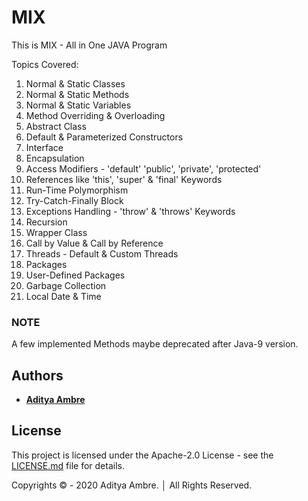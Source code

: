 # MIX

This is MIX - All in One JAVA Program

Topics Covered:

1. Normal & Static Classes
2. Normal & Static Methods
3. Normal & Static Variables
4. Method Overriding & Overloading
5. Abstract Class
6. Default & Parameterized Constructors
7. Interface
8. Encapsulation
9. Access Modifiers - 'default' 'public', 'private', 'protected'
10. References like 'this', 'super' & 'final' Keywords
11. Run-Time Polymorphism
12. Try-Catch-Finally Block
13. Exceptions Handling - 'throw' & 'throws' Keywords
14. Recursion
15. Wrapper Class
16. Call by Value & Call by Reference
17. Threads - Default & Custom Threads
18. Packages
19. User-Defined Packages
20. Garbage Collection
21. Local Date & Time

### NOTE

A few implemented Methods maybe deprecated after Java-9 version.

## Authors

- [**Aditya Ambre**](https://github.com/AdityaAmbre)

## License

This project is licensed under the Apache-2.0 License - see the [LICENSE.md](LICENSE) file for details.

Copyrights © - 2020 Aditya Ambre. │ All Rights Reserved.
